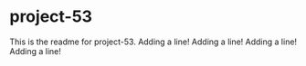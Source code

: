 # project-53

This is the readme for project-53.
Adding a line!
Adding a line!
Adding a line!
Adding a line!
